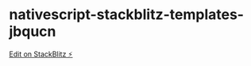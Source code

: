 # nativescript-stackblitz-templates-jbqucn

[Edit on StackBlitz ⚡️](https://stackblitz.com/edit/nativescript-stackblitz-templates-jbqucn)